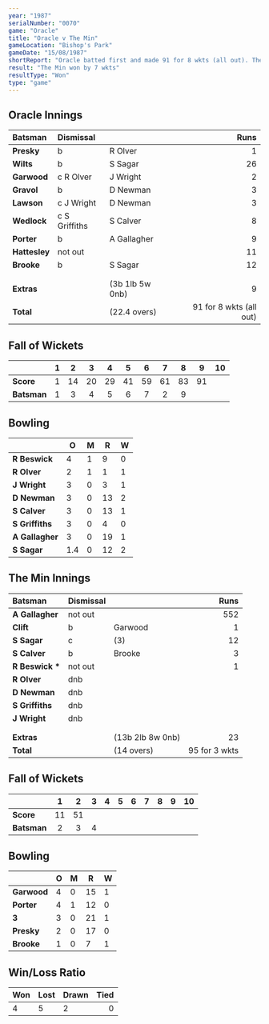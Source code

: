 ```yaml
---
year: "1987"
serialNumber: "0070" 
game: "Oracle"
title: "Oracle v The Min"
gameLocation: "Bishop's Park"
gameDate: "15/08/1987"
shortReport: "Oracle batted first and made 91 for 8 wkts (all out). The Min made 95 for 3 wkts"
result: "The Min won by 7 wkts"
resultType: "Won"
type: "game"
---
```


## Oracle Innings

| Batsman | Dismissal |  | Runs |
|:---|:---|---|---:|
| **Presky** | b | R Olver | 1 | 
| **Wilts** | b | S Sagar | 26 | 
| **Garwood** | c R Olver | J Wright | 2 | 
| **Gravol** | b | D Newman | 3 | 
| **Lawson** | c J Wright | D Newman | 3 | 
| **Wedlock** | c S Griffiths | S Calver | 8 |
| **Porter** | b | A Gallagher | 9 | 
| **Hattesley** | not out |  | 11 |
| **Brooke** | b | S Sagar | 12 | 
|  |  |  |  |
|  |  |  |  |
| **Extras** | | (3b 1lb 5w 0nb) | 9 | 
| **Total** | | (22.4 overs) | 91 for 8 wkts (all out) | 

## Fall of Wickets

| | 1 | 2 | 3 | 4 | 5 | 6 | 7 | 8 | 9 | 10 |
|---|:---:|:---:|:---:|:---:|:---:|:---:|:---:|:---:|:---:|:---:|
| **Score** | 1 | 14 | 20 | 29 | 41 | 59 | 61 | 83 | 91 |  |
| **Batsman** | 1 | 3 | 4 | 5 | 6 | 7 | 2 | 9 |  |  |

## Bowling

| | O | M | R | W |
|---|---|---|---|---|
| **R Beswick** | 4 | 1 | 9 | 0 | 
| **R Olver** | 2 | 1 | 1 | 1 | 
| **J Wright** | 3 | 0 | 3 | 1 | 
| **D Newman** | 3 | 0 | 13 | 2 | 
| **S Calver** | 3 | 0 | 13 | 1 |
| **S Griffiths** | 3 | 0 | 4 | 0 |
| **A Gallagher** | 3 | 0 | 19 | 1 |
| **S Sagar** | 1.4 | 0 | 12 | 2 |

## The Min Innings

| Batsman | Dismissal |  | Runs |
|:---|:---|---|---:|
| **A Gallagher** | not out |   |552 | 
| **Clift** | b | Garwood | 1 | 
| **S Sagar** | c | (3) | 12 | 
| **S Calver** | b | Brooke | 3 | 
| **R Beswick &#42;** | not out |  | 1 | 
| **R Olver** | dnb |  |  | 
| **D Newman** | dnb |  |  |
| **S Griffiths** | dnb |  |  | 
| **J Wright** | dnb |  |  | 
|  |  |  |  |
|  |  |  |  |
| **Extras** | | (13b 2lb 8w 0nb) | 23 | 
| **Total** | | (14 overs) | 95 for 3 wkts | 

## Fall of Wickets

| | 1 | 2 | 3 | 4 | 5 | 6 | 7 | 8 | 9 | 10 |
|---|:---:|:---:|:---:|:---:|:---:|:---:|:---:|:---:|:---:|:---:|
| **Score** | 11 | 51 |  |  |  |  |  |  |  |  | 
| **Batsman** | 2 | 3 | 4 |  |  |  |  |  |  |  | 

## Bowling

| | O | M | R | W |
|---|---|---|---|---|
| **Garwood** | 4 | 0 | 15 | 1 | 
| **Porter** | 4 | 1 | 12 | 0 | 
| **3** | 3 | 0 | 21 | 1 | 
| **Presky** | 2 | 0 | 17 | 0 | 
| **Brooke** | 1 | 0 | 7 | 1 |

## Win/Loss Ratio

| Won | Lost | Drawn | Tied |
|:---|:---|:---|---:|
| 4 | 5 | 2 | 0 |